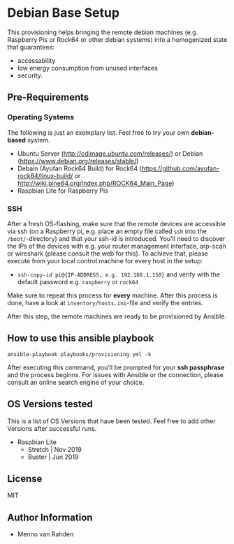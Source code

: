 # Debian Base Setup

This provisioning helps bringing the remote debian machines (e.g. Raspberry Pis or Rock64 or other debian systems) into a homogenized state that guarantees:

- accessability
- low energy consumption from unused interfaces
- security.

## Pre-Requirements

### Operating Systems

The following is just an exemplary list.
Feel free to try your own **debian-based** system.

- Ubuntu Server (http://cdimage.ubuntu.com/releases/) or Debian (https://www.debian.org/releases/stable/)
- Debain (Ayufan Rock64 Build) for Rock64 (https://github.com/ayufan-rock64/linux-build/ or http://wiki.pine64.org/index.php/ROCK64_Main_Page)
- Raspbian Lite for Raspberry Pis

### SSH

After a fresh OS-flashing, make sure that the remote devices are accessible via ssh (on a Raspberry pi, e.g. place an empty file called `ssh` into the `/boot/`-directory) and that your ssh-id is introduced.
You'll need to discover the IPs of the devices with e.g. your router management interface, arp-scan or wireshark (please consult the web for this).
To achieve that, please execute from your local control machine for every host in the setup:

- `ssh-copy-id pi@{IP-ADDRESS, e.g. 192.168.1.150}` and verify with the default password e.g. `raspberry` or `rock64`

Make sure to repeat this process for **every** machine.
After this process is done, have a look at `inventory/hosts.ini`-file and verify the entries.

After this step, the remote machines are ready to be provisioned by Ansible.

## How to use this ansible playbook

```
ansible-playbook playbooks/provisioning.yml -k
```

After executing this command, you'll be prompted for your **ssh passphrase** and the process beginns.
For issues with Ansible or the connection, please consult an online search engine of your choice.

## OS Versions tested

This is a list of OS Versions that have been tested.
Feel free to add other Versions after successful runs.

- Raspbian Lite
  - Stretch | Nov 2019
  - Buster | Jun 2019

## License

MIT

## Author Information

- Menno van Rahden

